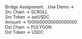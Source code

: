 Bridge Assignment.
.
Use Demo ->
<br>
Src Chain -> SCROLL
<br>
Src Token -> axlUSDC
<br>
Amount -> 1000000000000000000
<br>
Dst Chain -> POLYGON
<br>
Dst Token -> USDC
